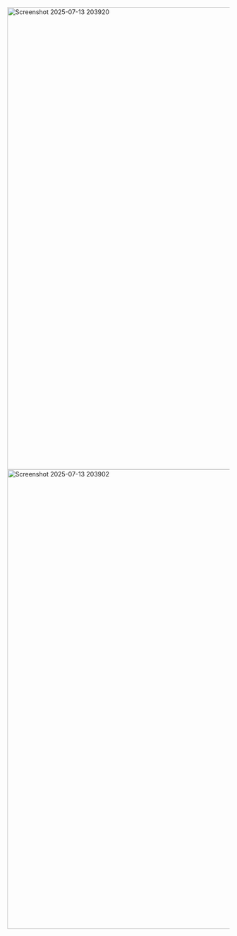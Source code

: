 <img width="1918" height="1046" alt="Screenshot 2025-07-13 203920" src="https://github.com/user-attachments/assets/509b7ffb-9ecd-4fdc-8d63-f4060a9d57bf" />
<img width="1919" height="1040" alt="Screenshot 2025-07-13 203902" src="https://github.com/user-attachments/assets/7d1513bf-b383-416b-abed-aa563260640b" />

